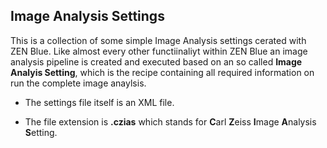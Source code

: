 ## Image Analysis Settings

This is a collection of some simple Image Analysis settings cerated with ZEN Blue. Like almost every other functiinaliyt within ZEN Blue an image analysis pipeline is created and executed based on an so called **Image Analyis Setting**, which is the recipe containing all required information on run the complete image anaylsis.

* The settings file itself is an XML file.

* The file extension is **.czias** which stands for **C**arl **Z**eiss **I**mage **A**nalysis **S**etting.
